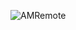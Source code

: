 ![AMRemote](https://github.com/yuankong666/Ultimate-RAT-Collection/assets/128066597/66a58f6e-8baf-459a-bf40-f376fc30a34e)
